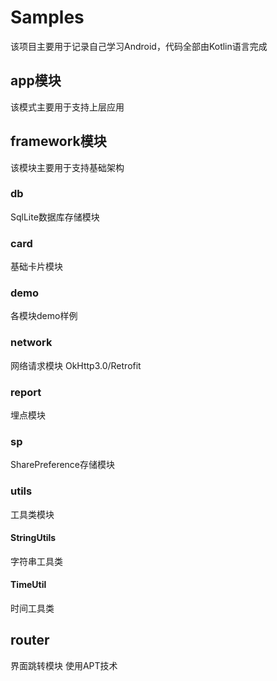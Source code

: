 # Samples
该项目主要用于记录自己学习Android，代码全部由Kotlin语言完成

## app模块
该模式主要用于支持上层应用

## framework模块
该模块主要用于支持基础架构

### db
SqlLite数据库存储模块

### card
基础卡片模块

### demo
各模块demo样例

### network
网络请求模块 OkHttp3.0/Retrofit

### report
埋点模块

### sp
SharePreference存储模块

### utils
工具类模块

#### StringUtils
字符串工具类

#### TimeUtil
时间工具类

## router
界面跳转模块 使用APT技术